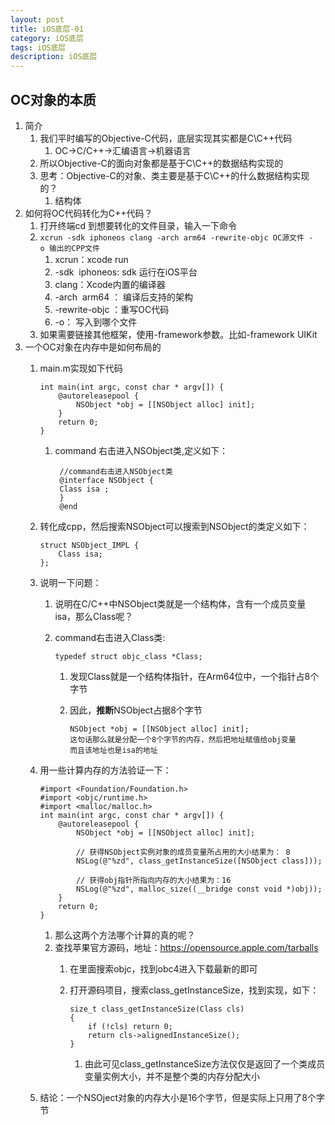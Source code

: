 ```yaml
---
layout: post
title: iOS底层-01
category: iOS底层
tags: iOS底层
description: iOS底层
---
```


## OC对象的本质
1. 简介
    1. 我们平时编写的Objective-C代码，底层实现其实都是C\C++代码
        1. OC->C/C++->汇编语言->机器语言
    2. 所以Objective-C的面向对象都是基于C\C++的数据结构实现的
    3. 思考：Objective-C的对象、类主要是基于C\C++的什么数据结构实现的？
        1. 结构体
2. 如何将OC代码转化为C++代码？ 
    1. 打开终端cd 到想要转化的文件目录，输入一下命令
    2. `xcrun -sdk iphoneos clang -arch arm64 -rewrite-objc OC源文件 -o 输出的CPP文件`
        1. xcrun：xcode run
        2. -sdk  iphoneos: sdk  运行在iOS平台
        3. clang：Xcode内置的编译器
        4. -arch  arm64 ： 编译后支持的架构
        5. -rewrite-objc ：重写OC代码
        6. -o： 写入到哪个文件
    3. 如果需要链接其他框架，使用-framework参数。比如-framework UIKit
3. 一个OC对象在内存中是如何布局的
    1. main.m实现如下代码
        
        ```
        int main(int argc, const char * argv[]) {
            @autoreleasepool {
                NSObject *obj = [[NSObject alloc] init];
            }
            return 0;
        }
        ```
        
        1. command 右击进入NSObject类,定义如下：
            
            ```
             //command右击进入NSObject类
             @interface NSObject {
             Class isa ;
             }
             @end
            ```
    2. 转化成cpp，然后搜索NSObject可以搜索到NSObject的类定义如下：
        
        ```
        struct NSObject_IMPL {
            Class isa;
        };
        ```
        
    3. 说明一下问题：
        1. 说明在C/C++中NSObject类就是一个结构体，含有一个成员变量isa，那么Class呢？
        2. command右击进入Class类:
            
            ```
            typedef struct objc_class *Class;
            ```
            
            1. 发现Class就是一个结构体指针，在Arm64位中，一个指针占8个字节
            2. 因此，**推断**NSObject占据8个字节
                
                ```
                NSObject *obj = [[NSObject alloc] init];
                这句话那么就是分配一个8个字节的内存，然后把地址赋值给obj变量
                而且该地址也是isa的地址
                ```
    4. 用一些计算内存的方法验证一下：
        
        ```
        #import <Foundation/Foundation.h>
        #import <objc/runtime.h>
        #import <malloc/malloc.h>
        int main(int argc, const char * argv[]) {
            @autoreleasepool {
                NSObject *obj = [[NSObject alloc] init];
                
                // 获得NSObject实例对象的成员变量所占用的大小结果为： 8
                NSLog(@"%zd", class_getInstanceSize([NSObject class]));
                
                // 获得obj指针所指向内存的大小结果为：16
                NSLog(@"%zd", malloc_size((__bridge const void *)obj));
            }
            return 0;
        }
        ```
        
        1. 那么这两个方法哪个计算的真的呢？
        2. 查找苹果官方源码，地址：https://opensource.apple.com/tarballs
            1. 在里面搜索objc，找到obc4进入下载最新的即可
            2. 打开源码项目，搜索class_getInstanceSize，找到实现，如下：
                
                ```
                size_t class_getInstanceSize(Class cls)
                {
                    if (!cls) return 0;
                    return cls->alignedInstanceSize();
                }
                ```
                
                1. 由此可见class_getInstanceSize方法仅仅是返回了一个类成员变量实例大小，并不是整个类的内存分配大小
    5. 结论：一个NSOject对象的内存大小是16个字节，但是实际上只用了8个字节
        
            



